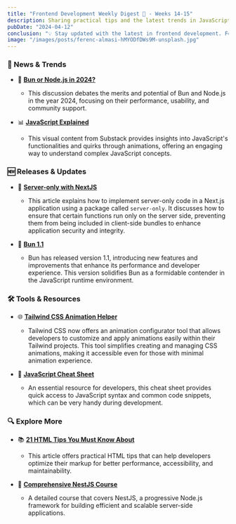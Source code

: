 ```yaml
---
title: "Frontend Development Weekly Digest 🗻 - Weeks 14-15"
description: Sharing practical tips and the latest trends in JavaScript
pubDate: "2024-04-12"
conclusion: "💡 Stay updated with the latest in frontend development. Follow the links for more insights."
image: "/images/posts/ferenc-almasi-hMYODfDWs9M-unsplash.jpg"
---
```


### 📢 News & Trends

- 💬 **[Bun or Node.js in 2024?](https://dev.to/vedansh0412/bun-or-nodejs-in-2024-6e3)**

  - This discussion debates the merits and potential of Bun and Node.js in the year 2024, focusing on their performance, usability, and community support.

- 📊 **[JavaScript Explained](https://substackcdn.com/image/fetch/w_1456,c_limit,f_webp,q_auto:good,fl_lossy/https%3A%2F%2Fsubstack-post-media.s3.amazonaws.com%2Fpublic%2Fimages%2Fc297bae5-67e2-4d8c-a020-162ea437c11c_1280x1664.gif)**

  - This visual content from Substack provides insights into JavaScript's functionalities and quirks through animations, offering an engaging way to understand complex JavaScript concepts.

### 🆕 Releases & Updates

- 🚀 **[Server-only with NextJS](https://www.builder.io/blog/server-only-next-app-router)**

  - This article explains how to implement server-only code in a Next.js application using a package called `server-only`. It discusses how to ensure that certain functions run only on the server side, preventing them from being included in client-side bundles to enhance application security and integrity.

- 🎨 **[Bun 1.1](https://bun.sh/blog/bun-v1.1)**

  - Bun has released version 1.1, introducing new features and improvements that enhance its performance and developer experience. This version solidifies Bun as a formidable contender in the JavaScript runtime environment.

### 🛠 Tools & Resources

- 🌐 **[Tailwind CSS Animation Helper](https://www.tailwindcss-animated.com/configurator.html)**

  - Tailwind CSS now offers an animation configurator tool that allows developers to customize and apply animations easily within their Tailwind projects. This tool simplifies creating and managing CSS animations, making it accessible even for those with minimal animation experience.

- 📝 **[JavaScript Cheat Sheet](https://htmlcheatsheet.com/js/)**

  - An essential resource for developers, this cheat sheet provides quick access to JavaScript syntax and common code snippets, which can be very handy during development.

### 🔍 Explore More

- 📚 **[21 HTML Tips You Must Know About](https://dev.to/devshefali/21-html-tips-you-must-know-about-55j7)**

  - This article offers practical HTML tips that can help developers optimize their markup for better performance, accessibility, and maintainability.

- 📖 **[Comprehensive NestJS Course](https://www.freecodecamp.org/news/comprehensive-nestjs-course/)**

  - A detailed course that covers NestJS, a progressive Node.js framework for building efficient and scalable server-side applications.
